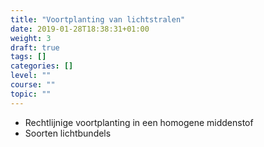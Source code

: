 ```yaml
---
title: "Voortplanting van lichtstralen"
date: 2019-01-28T18:38:31+01:00
weight: 3
draft: true
tags: []
categories: []
level: ""
course: ""
topic: ""
---
```

* Rechtlijnige voortplanting in een homogene middenstof
* Soorten lichtbundels
